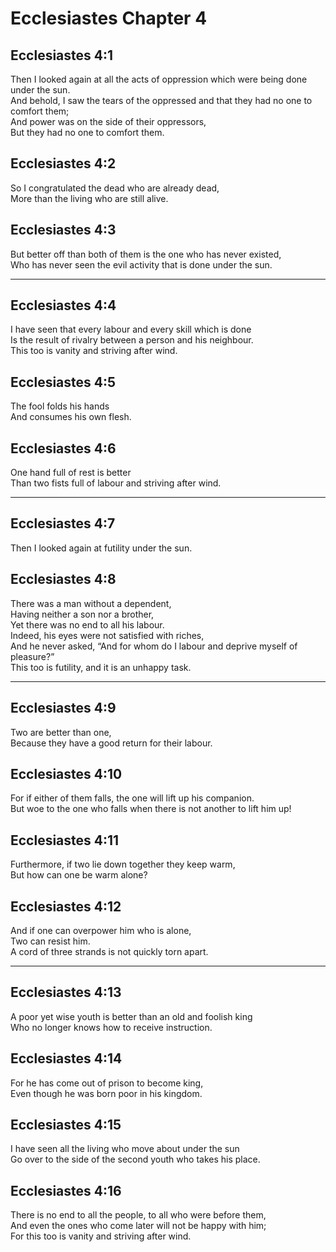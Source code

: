 # Ecclesiastes Chapter 4

## Ecclesiastes 4:1

Then I looked again at all the acts of oppression which were being done under the sun.  
And behold, I saw the tears of the oppressed and that they had no one to comfort them;  
And power was on the side of their oppressors,  
But they had no one to comfort them.

## Ecclesiastes 4:2

So I congratulated the dead who are already dead,  
More than the living who are still alive.

## Ecclesiastes 4:3

But better off than both of them is the one who has never existed,  
Who has never seen the evil activity that is done under the sun.

---

## Ecclesiastes 4:4

I have seen that every labour and every skill which is done  
Is the result of rivalry between a person and his neighbour.  
This too is vanity and striving after wind.

## Ecclesiastes 4:5

The fool folds his hands  
And consumes his own flesh.

## Ecclesiastes 4:6

One hand full of rest is better  
Than two fists full of labour and striving after wind.

---

## Ecclesiastes 4:7

Then I looked again at futility under the sun.

## Ecclesiastes 4:8

There was a man without a dependent,  
Having neither a son nor a brother,  
Yet there was no end to all his labour.  
Indeed, his eyes were not satisfied with riches,  
And he never asked, “And for whom do I labour and deprive myself of pleasure?”  
This too is futility, and it is an unhappy task.

---

## Ecclesiastes 4:9

Two are better than one,  
Because they have a good return for their labour.

## Ecclesiastes 4:10

For if either of them falls, the one will lift up his companion.  
But woe to the one who falls when there is not another to lift him up!

## Ecclesiastes 4:11

Furthermore, if two lie down together they keep warm,  
But how can one be warm alone?

## Ecclesiastes 4:12

And if one can overpower him who is alone,  
Two can resist him.  
A cord of three strands is not quickly torn apart.

---

## Ecclesiastes 4:13

A poor yet wise youth is better than an old and foolish king  
Who no longer knows how to receive instruction.

## Ecclesiastes 4:14

For he has come out of prison to become king,  
Even though he was born poor in his kingdom.

## Ecclesiastes 4:15

I have seen all the living who move about under the sun  
Go over to the side of the second youth who takes his place.

## Ecclesiastes 4:16

There is no end to all the people, to all who were before them,  
And even the ones who come later will not be happy with him;  
For this too is vanity and striving after wind.
